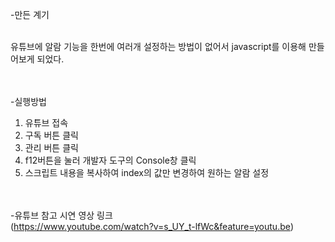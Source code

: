 -만든 계기<br><br>

 유튜브에 알람 기능을 한번에 여러개 설정하는 방법이 없어서 javascript를 이용해 만들어보게 되었다. <br><br><br>




-실행방법<br>
  1. 유튜브 접속
  2. 구독 버튼 클릭
  3. 관리 버튼 클릭
  4. f12버튼을 눌러 개발자 도구의 Console창 클릭
  5. 스크립트 내용을 복사하여 index의 값만 변경하여 원하는 알람 설정<br><br><br>


-유튜브 참고 시연 영상 링크<br>
  (https://www.youtube.com/watch?v=s_UY_t-lfWc&feature=youtu.be)

